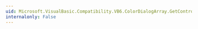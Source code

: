 ```yaml
---
uid: Microsoft.VisualBasic.Compatibility.VB6.ColorDialogArray.GetControlInstanceType
internalonly: False
---
```

